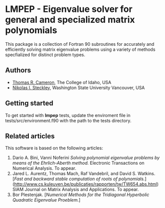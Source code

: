 # LMPEP - Eigenvalue solver for general and specialized matrix polynomials #
This package is a collection of Fortran 90 subroutines for accurately 
and efficiently solving matrix eigenvalue problems using a variety of methods specfialized for distinct problem types.

## Authors ##
- [Thomas R. Cameron](http://thomasrcameron.com/), 
The College of Idaho, USA
- [Nikolas I. Steckley](http://www.nsteckley.com), 
Washington State University Vancouver, USA


## Getting started ##
To get started with __lmpep__ tests, update the enviroment file in tests/src/environment.f90 with the path to the tests directory.

## Related articles ##
This software is based on the following articles:
 1. Dario A. Bini, Vanni Noferini
_Solving polynomial eigenvalue problems by means of
the Ehrlich-Aberth method._ Electronic Transactions on Numerical 
Analysis. To appear.
 2. Jared L. Aurentz, Thomas Mach, Raf Vandebril, and David S. Watkins.
[_Fast and backward stable computation of roots of polynomials._]
(http://www.cs.kuleuven.be/publicaties/rapporten/tw/TW654.abs.html) 
SIAM Journal on Matrix Analysis and Applications. To appear.
 3. Bor Plestenjak. [_Numerical Methods for the Tridiagonal Hyperbolic Quadratic Eigenvalue Proeblem._]

